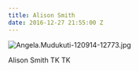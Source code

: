 ```yaml
---
title: Alison Smith
date: 2016-12-27 21:55:00 Z
---
```


![Angela.Mudukuti-120914-12773.jpg](/uploads/Angela.Mudukuti-120914-12773.jpg)

Alison Smith
TK TK
